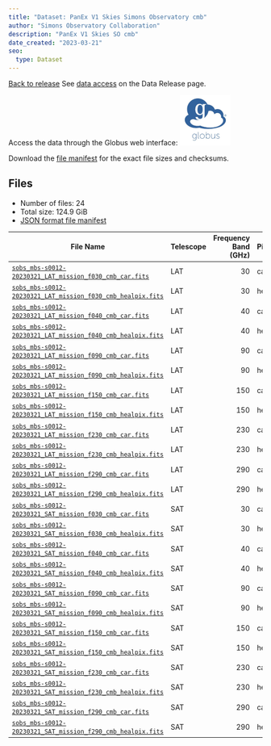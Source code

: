 ```yaml
---
title: "Dataset: PanEx V1 Skies Simons Observatory cmb"
author: "Simons Observatory Collaboration"
description: "PanEx V1 Skies SO cmb"
date_created: "2023-03-21"
seo:
  type: Dataset
---
```


[Back to release](./panexv1-so.html#datasets)
See [data access](./panexv1-so.html#data-access) on the Data Release page.

Access the data through the Globus web interface: [![Download via Globus](images/globus-logo.png)](https://app.globus.org/file-manager?origin_id=53b2a147-ae9d-4bbf-9d18-3b46d133d4bb&origin_path=%2Fmbs-s0012-20230321%2Fcmb%2F)

Download the [file manifest](https://g-0a470a.6b7bd8.0ec8.data.globus.org/mbs-s0012-20230321/cmb/manifest.json) for the exact file sizes and checksums.

## Files

- Number of files: 24
- Total size: 124.9 GiB
- [JSON format file manifest](https://g-0a470a.6b7bd8.0ec8.data.globus.org/mbs-s0012-20230321/cmb/manifest.json)

|                                                                                          File Name                                                                                          | Telescope | Frequency Band (GHz) | Pixelization |   Size    |
| ------------------------------------------------------------------------------------------------------------------------------------------------------------------------------------------- | --------- | -------------------: | ------------ | --------- |
| [`sobs_mbs-s0012-20230321_LAT_mission_f030_cmb_car.fits`](https://g-456d30.0ed28.75bc.data.globus.org/mbs-s0012-20230321/cmb/sobs_mbs-s0012-20230321_LAT_mission_f030_cmb_car.fits)         | LAT       |                   30 | car          | 1.3 GiB   |
| [`sobs_mbs-s0012-20230321_LAT_mission_f030_cmb_healpix.fits`](https://g-456d30.0ed28.75bc.data.globus.org/mbs-s0012-20230321/cmb/sobs_mbs-s0012-20230321_LAT_mission_f030_cmb_healpix.fits) | LAT       |                   30 | healpix      | 576.0 MiB |
| [`sobs_mbs-s0012-20230321_LAT_mission_f040_cmb_car.fits`](https://g-456d30.0ed28.75bc.data.globus.org/mbs-s0012-20230321/cmb/sobs_mbs-s0012-20230321_LAT_mission_f040_cmb_car.fits)         | LAT       |                   40 | car          | 1.3 GiB   |
| [`sobs_mbs-s0012-20230321_LAT_mission_f040_cmb_healpix.fits`](https://g-456d30.0ed28.75bc.data.globus.org/mbs-s0012-20230321/cmb/sobs_mbs-s0012-20230321_LAT_mission_f040_cmb_healpix.fits) | LAT       |                   40 | healpix      | 576.0 MiB |
| [`sobs_mbs-s0012-20230321_LAT_mission_f090_cmb_car.fits`](https://g-456d30.0ed28.75bc.data.globus.org/mbs-s0012-20230321/cmb/sobs_mbs-s0012-20230321_LAT_mission_f090_cmb_car.fits)         | LAT       |                   90 | car          | 20.9 GiB  |
| [`sobs_mbs-s0012-20230321_LAT_mission_f090_cmb_healpix.fits`](https://g-456d30.0ed28.75bc.data.globus.org/mbs-s0012-20230321/cmb/sobs_mbs-s0012-20230321_LAT_mission_f090_cmb_healpix.fits) | LAT       |                   90 | healpix      | 9.0 GiB   |
| [`sobs_mbs-s0012-20230321_LAT_mission_f150_cmb_car.fits`](https://g-456d30.0ed28.75bc.data.globus.org/mbs-s0012-20230321/cmb/sobs_mbs-s0012-20230321_LAT_mission_f150_cmb_car.fits)         | LAT       |                  150 | car          | 20.9 GiB  |
| [`sobs_mbs-s0012-20230321_LAT_mission_f150_cmb_healpix.fits`](https://g-456d30.0ed28.75bc.data.globus.org/mbs-s0012-20230321/cmb/sobs_mbs-s0012-20230321_LAT_mission_f150_cmb_healpix.fits) | LAT       |                  150 | healpix      | 9.0 GiB   |
| [`sobs_mbs-s0012-20230321_LAT_mission_f230_cmb_car.fits`](https://g-456d30.0ed28.75bc.data.globus.org/mbs-s0012-20230321/cmb/sobs_mbs-s0012-20230321_LAT_mission_f230_cmb_car.fits)         | LAT       |                  230 | car          | 20.9 GiB  |
| [`sobs_mbs-s0012-20230321_LAT_mission_f230_cmb_healpix.fits`](https://g-456d30.0ed28.75bc.data.globus.org/mbs-s0012-20230321/cmb/sobs_mbs-s0012-20230321_LAT_mission_f230_cmb_healpix.fits) | LAT       |                  230 | healpix      | 9.0 GiB   |
| [`sobs_mbs-s0012-20230321_LAT_mission_f290_cmb_car.fits`](https://g-456d30.0ed28.75bc.data.globus.org/mbs-s0012-20230321/cmb/sobs_mbs-s0012-20230321_LAT_mission_f290_cmb_car.fits)         | LAT       |                  290 | car          | 20.9 GiB  |
| [`sobs_mbs-s0012-20230321_LAT_mission_f290_cmb_healpix.fits`](https://g-456d30.0ed28.75bc.data.globus.org/mbs-s0012-20230321/cmb/sobs_mbs-s0012-20230321_LAT_mission_f290_cmb_healpix.fits) | LAT       |                  290 | healpix      | 9.0 GiB   |
| [`sobs_mbs-s0012-20230321_SAT_mission_f030_cmb_car.fits`](https://g-456d30.0ed28.75bc.data.globus.org/mbs-s0012-20230321/cmb/sobs_mbs-s0012-20230321_SAT_mission_f030_cmb_car.fits)         | SAT       |                   30 | car          | 37.1 MiB  |
| [`sobs_mbs-s0012-20230321_SAT_mission_f030_cmb_healpix.fits`](https://g-456d30.0ed28.75bc.data.globus.org/mbs-s0012-20230321/cmb/sobs_mbs-s0012-20230321_SAT_mission_f030_cmb_healpix.fits) | SAT       |                   30 | healpix      | 2.3 MiB   |
| [`sobs_mbs-s0012-20230321_SAT_mission_f040_cmb_car.fits`](https://g-456d30.0ed28.75bc.data.globus.org/mbs-s0012-20230321/cmb/sobs_mbs-s0012-20230321_SAT_mission_f040_cmb_car.fits)         | SAT       |                   40 | car          | 37.1 MiB  |
| [`sobs_mbs-s0012-20230321_SAT_mission_f040_cmb_healpix.fits`](https://g-456d30.0ed28.75bc.data.globus.org/mbs-s0012-20230321/cmb/sobs_mbs-s0012-20230321_SAT_mission_f040_cmb_healpix.fits) | SAT       |                   40 | healpix      | 2.3 MiB   |
| [`sobs_mbs-s0012-20230321_SAT_mission_f090_cmb_car.fits`](https://g-456d30.0ed28.75bc.data.globus.org/mbs-s0012-20230321/cmb/sobs_mbs-s0012-20230321_SAT_mission_f090_cmb_car.fits)         | SAT       |                   90 | car          | 333.7 MiB |
| [`sobs_mbs-s0012-20230321_SAT_mission_f090_cmb_healpix.fits`](https://g-456d30.0ed28.75bc.data.globus.org/mbs-s0012-20230321/cmb/sobs_mbs-s0012-20230321_SAT_mission_f090_cmb_healpix.fits) | SAT       |                   90 | healpix      | 36.0 MiB  |
| [`sobs_mbs-s0012-20230321_SAT_mission_f150_cmb_car.fits`](https://g-456d30.0ed28.75bc.data.globus.org/mbs-s0012-20230321/cmb/sobs_mbs-s0012-20230321_SAT_mission_f150_cmb_car.fits)         | SAT       |                  150 | car          | 333.7 MiB |
| [`sobs_mbs-s0012-20230321_SAT_mission_f150_cmb_healpix.fits`](https://g-456d30.0ed28.75bc.data.globus.org/mbs-s0012-20230321/cmb/sobs_mbs-s0012-20230321_SAT_mission_f150_cmb_healpix.fits) | SAT       |                  150 | healpix      | 36.0 MiB  |
| [`sobs_mbs-s0012-20230321_SAT_mission_f230_cmb_car.fits`](https://g-456d30.0ed28.75bc.data.globus.org/mbs-s0012-20230321/cmb/sobs_mbs-s0012-20230321_SAT_mission_f230_cmb_car.fits)         | SAT       |                  230 | car          | 333.7 MiB |
| [`sobs_mbs-s0012-20230321_SAT_mission_f230_cmb_healpix.fits`](https://g-456d30.0ed28.75bc.data.globus.org/mbs-s0012-20230321/cmb/sobs_mbs-s0012-20230321_SAT_mission_f230_cmb_healpix.fits) | SAT       |                  230 | healpix      | 144.0 MiB |
| [`sobs_mbs-s0012-20230321_SAT_mission_f290_cmb_car.fits`](https://g-456d30.0ed28.75bc.data.globus.org/mbs-s0012-20230321/cmb/sobs_mbs-s0012-20230321_SAT_mission_f290_cmb_car.fits)         | SAT       |                  290 | car          | 333.7 MiB |
| [`sobs_mbs-s0012-20230321_SAT_mission_f290_cmb_healpix.fits`](https://g-456d30.0ed28.75bc.data.globus.org/mbs-s0012-20230321/cmb/sobs_mbs-s0012-20230321_SAT_mission_f290_cmb_healpix.fits) | SAT       |                  290 | healpix      | 144.0 MiB |
